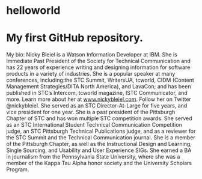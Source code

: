 # helloworld
My first GitHub repository.
==============
My bio:
Nicky Bleiel is a Watson Information Developer at IBM. She is Immediate Past President of the Society for Technical Communication and has 22 years of experience writing and designing information for software products in a variety of industries. She is a popular speaker at many conferences, including:the STC Summit, WritersUA, tcworld, CIDM (Content Management Strategies/DITA North America), and LavaCon; and has been published in STC’s Intercom, tcworld magazine, ISTC Communicator, and more. Learn more about her at www.nickybleiel.com. Follow her on Twitter @nickybleiel.
She served as an STC Director-At-Large for five years, and vice president for one year. She is a past president of the Pittsburgh Chapter of STC and has won multiple STC competition awards. She served as an STC International Student Technical Communication Competition judge, an STC Pittsburgh Technical Publications judge, and as a reviewer for the STC Summit and the Technical Communication journal. She is a member of the Pittsburgh Chapter, as well as the Instructional Design and Learning, Single Sourcing, and Usability and User Experience SIGs. She earned a BA in journalism from the Pennsylvania State University, where she was a member of the Kappa Tau Alpha honor society and the University Scholars Program.
